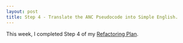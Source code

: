 ```yaml
---
layout: post
title: Step 4 - Translate the ANC Pseudocode into Simple English.
---
```


This week, I completed Step 4 of my [Refactoring Plan](https://cabreraleon.github.io/ANCrefactorplan/).